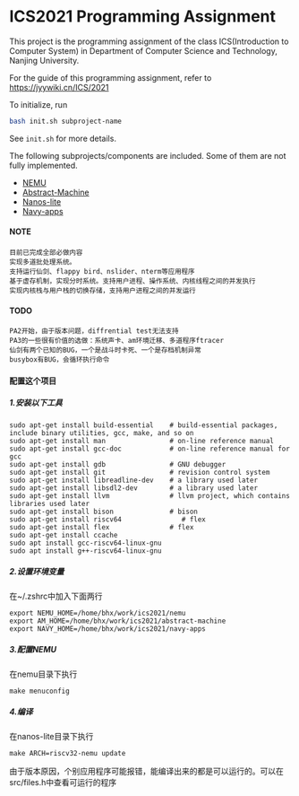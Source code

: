 # ICS2021 Programming Assignment

This project is the programming assignment of the class ICS(Introduction to Computer System)
in Department of Computer Science and Technology, Nanjing University.

For the guide of this programming assignment,
refer to https://jyywiki.cn/ICS/2021

To initialize, run
```bash
bash init.sh subproject-name
```
See `init.sh` for more details.

The following subprojects/components are included. Some of them are not fully implemented.
* [NEMU](https://github.com/NJU-ProjectN/nemu)
* [Abstract-Machine](https://github.com/NJU-ProjectN/abstract-machine)
* [Nanos-lite](https://github.com/NJU-ProjectN/nanos-lite)
* [Navy-apps](https://github.com/NJU-ProjectN/navy-apps)

#### NOTE
```
目前已完成全部必做内容
实现多道批处理系统。
支持运行仙剑、flappy bird、nslider、nterm等应用程序
基于虚存机制，实现分时系统。支持用户进程、操作系统、内核线程之间的并发执行
实现内核栈与用户栈的切换存储，支持用户进程之间的并发运行
```
#### TODO
```
PA2开始，由于版本问题，diffrential test无法支持
PA3的一些很有价值的选做：系统声卡、am环境迁移、多道程序ftracer
仙剑有两个已知的BUG，一个是战斗时卡死、一个是存档机制异常
busybox有BUG，会循环执行命令
```

#### 配置这个项目
##### 1.安装以下工具
```shell
sudo apt-get install build-essential    # build-essential packages, include binary utilities, gcc, make, and so on
sudo apt-get install man                # on-line reference manual
sudo apt-get install gcc-doc            # on-line reference manual for gcc
sudo apt-get install gdb                # GNU debugger
sudo apt-get install git                # revision control system
sudo apt-get install libreadline-dev    # a library used later
sudo apt-get install libsdl2-dev        # a library used later
sudo apt-get install llvm               # llvm project, which contains libraries used later
sudo apt-get install bison              # bison
sudo apt-get install riscv64               # flex
sudo apt-get install flex               # flex
sudo apt-get install ccache
sudo apt install gcc-riscv64-linux-gnu
sudo apt install g++-riscv64-linux-gnu

```


##### 2.设置环境变量
在~/.zshrc中加入下面两行
```shell
export NEMU_HOME=/home/bhx/work/ics2021/nemu
export AM_HOME=/home/bhx/work/ics2021/abstract-machine
export NAVY_HOME=/home/bhx/work/ics2021/navy-apps
```

##### 3.配置NEMU
在nemu目录下执行
```shell
make menuconfig
```

##### 4.编译
在nanos-lite目录下执行
```shell
make ARCH=riscv32-nemu update
```
由于版本原因，个别应用程序可能报错，能编译出来的都是可以运行的。可以在src/files.h中查看可运行的程序